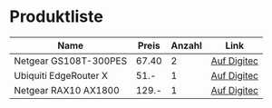 # Produktliste

| Name                  | Preis | Anzahl | Link                |
|-----------------------|-------|--------|---------------------|
| Netgear GS108T-300PES | 67.40 | 2      | [Auf Digitec](https://www.digitec.ch/de/s1/product/netgear-gs108t-300pes-8-ports-netzwerk-switch-12344379?utm_source=google&utm_medium=cpc&campaignid=20496494580&adgroupid=&adid=&dgCidg=CjwKCAiAsIGrBhAAEiwAEzMlC2Suh2WGy3_wnbHnwrQc0IxaQ5Iu8_J_MPvum6Ok603iwl8eraR1pxoCt3MQAvD_BwE&gad_source=1&gclid=CjwKCAiAsIGrBhAAEiwAEzMlC2Suh2WGy3_wnbHnwrQc0IxaQ5Iu8_J_MPvum6Ok603iwl8eraR1pxoCt3MQAvD_BwE&gclsrc=aw.ds) |
| Ubiquiti EdgeRouter X | 51.-  | 1      | [Auf Digitec](https://www.digitec.ch/de/s1/product/ubiquiti-edgerouter-x-router-4678785) |
| Netgear RAX10 AX1800  | 129.- | 1      | [Auf Digitec](https://www.digitec.ch/en/s1/product/netgear-rax10-ax1800-routers-14374122?utm_source=google&utm_medium=cpc&campaignid=20496494580&adgroupid=&adid=&dgCidg=CjwKCAiAsIGrBhAAEiwAEzMlCznRSZb_6GkKZM9gqqj00COoonjPPAkQRdK3FmJ2yLa8TSbzEM7OlxoCipAQAvD_BwE&gad_source=1&gclid=CjwKCAiAsIGrBhAAEiwAEzMlCznRSZb_6GkKZM9gqqj00COoonjPPAkQRdK3FmJ2yLa8TSbzEM7OlxoCipAQAvD_BwE&gclsrc=aw.ds) |

